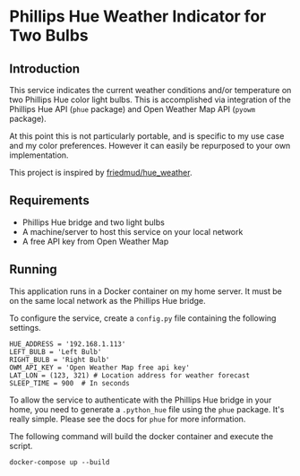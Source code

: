 # Phillips Hue Weather Indicator for Two Bulbs

## Introduction

This service indicates the current weather conditions and/or temperature on two Phillips Hue 
color light bulbs. This is accomplished via integration of the Phillips Hue API (`phue` package) 
and Open Weather Map API (`pyowm` package).

At this point this is not particularly portable, and is specific to my use case and my color preferences. 
However it can easily be repurposed to your own implementation.

This project is inspired by [friedmud/hue_weather](https://github.com/friedmud/hue_weather).

## Requirements

- Phillips Hue bridge and two light bulbs
- A machine/server to host this service on your local network
- A free API key from Open Weather Map

## Running

This application runs in a Docker container on my home server. It must be on the same local network as the
Phillips Hue bridge.

To configure the service, create a `config.py` file containing the following settings.

    HUE_ADDRESS = '192.168.1.113'
    LEFT_BULB = 'Left Bulb'
    RIGHT_BULB = 'Right Bulb'
    OWM_API_KEY = 'Open Weather Map free api key'
    LAT_LON = (123, 321) # Location address for weather forecast
    SLEEP_TIME = 900  # In seconds

To allow the service to authenticate with the Phillips Hue bridge in your home, 
you need to generate a `.python_hue` file using the `phue` package. It's really simple.
Please see the docs for `phue` for more information.

The following command will build the docker container and execute the script.

    docker-compose up --build
